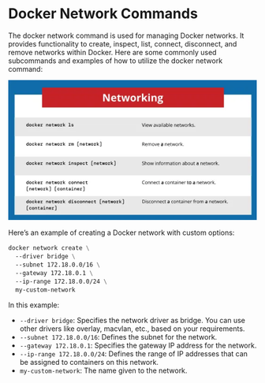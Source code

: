 # Docker Network Commands

The docker network command is used for managing Docker networks. It provides functionality to create, inspect, list, connect, disconnect, and remove networks within Docker. Here are some commonly used subcommands and examples of how to utilize the docker network command:

![docker networking commands](image.png)

Here’s an example of creating a Docker network with custom options:

```Dockerfile
docker network create \
  --driver bridge \
  --subnet 172.18.0.0/16 \
  --gateway 172.18.0.1 \
  --ip-range 172.18.0.0/24 \
  my-custom-network
```
In this example:

- `--driver bridge`: Specifies the network driver as bridge. You can use other drivers like overlay, macvlan, etc., based on your requirements.
- `--subnet 172.18.0.0/16`: Defines the subnet for the network.
- `--gateway 172.18.0.1`: Specifies the gateway IP address for the network.
- `--ip-range 172.18.0.0/24`: Defines the range of IP addresses that can be assigned to containers on this network.
- `my-custom-network`: The name given to the network.